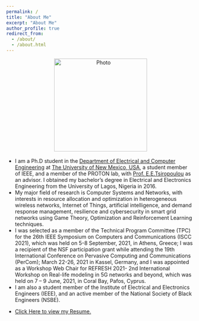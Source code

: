 ```yaml
---
permalink: /
title: "About Me"
excerpt: "About Me"
author_profile: true
redirect_from: 
  - /about/
  - /about.html
---
```

<p align="center"> &nbsp;<img src="https://geofragkos.github.io/files/unm-ece-logo.png" alt="Photo" style="width: 250px;"></p>

- I am a Ph.D student in the <a href="http://www.ece.unm.edu" target="_blank">Department of Electrical and Computer Engineering</a> at <a href="http://www.unm.edu" target="_blank">The University of New Mexico, USA</a>, a student member of IEEE, and a member of the PROTON lab, with <a href="http://ece-research.unm.edu/tsiropoulou/index.html" target="_blank">Prof. E.E.Tsiropoulou</a> as an advisor. I obtained my bachelor’s degree in Electrical and Electronics Engineering from the University of Lagos, Nigeria in 2016.
- My major field of research is Computer Systems and Networks, with interests in resource allocation and optimization in heterogeneous wireless networks, Internet of Things, artificial intelligence, and demand response management, resilience and cybersecurity in smart grid networks using Game Theory, Optimization and Reinforcement Learning techniques.
- I was selected as a member of the Technical Program Committee (TPC) for the 26th IEEE Symposium on Computers and Communications (ISCC 2021), which was held on 5-8 September, 2021, in Athens, Greece; I was a recipient of the NSF participation grant while attending the 19th International Conference on Pervasive Computing and Communications (PerCom); March 22-26, 2021 in Kassel, Germany, and I was appointed as a Workshop Web Chair for REFRESH 2021- 2nd International Workshop on Real-life modeling in 5G networks and beyond, which was held on 7 – 9 June, 2021, in Coral Bay, Pafos, Cyprus. 
- I am also a student member of the Institute of Electrical and Electronics Engineers (IEEE), and an active member of the National Society of Black Engineers (NSBE).
- <p><a href="https://sangoleyefisayo.github.io/files/FisayoResume.pdf" target="_blank">Click Here to view my Resume.</a></p>


